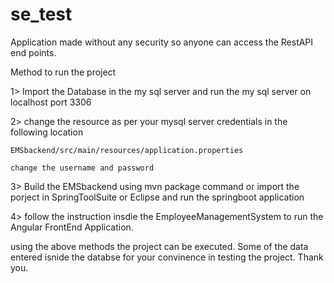# se_test

Application made without any security so anyone can access the RestAPI end points.

Method to run the project

1> Import the Database in the my sql server and run the my sql server on localhost port 3306

2> change the resource as per your mysql server credentials in the following location

    EMSbackend/src/main/resources/application.properties
    
    change the username and password
    
3> Build the EMSbackend using mvn package command or import the porject in SpringToolSuite or Eclipse and run the springboot application

4> follow the instruction insdie the EmployeeManagementSystem to run the Angular FrontEnd Application.

using the above methods the project can be executed.
Some of the data entered isnide the databse for your convinence in testing the project.
Thank you.
